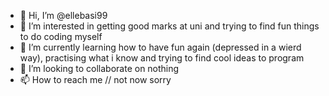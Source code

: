 - 👋 Hi, I’m @ellebasi99
- 👀 I’m interested in getting good marks at uni and trying to find fun things to do coding myself
- 🌱 I’m currently learning how to have fun again (depressed in a wierd way), practising what i know and trying to find cool ideas to program
- 💞️ I’m looking to collaborate on nothing
- 📫 How to reach me // not now sorry

<!---
ellebasi99/ellebasi99 is a ✨ special ✨ repository because its `README.md` (this file) appears on your GitHub profile.
You can click the Preview link to take a look at your changes.
--->

